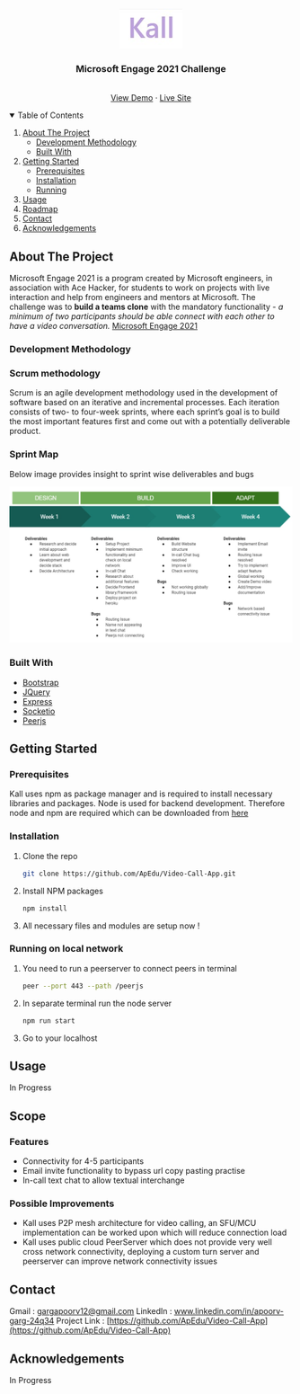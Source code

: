<!--
    README template inspired from https://github.com/othneildrew/Best-README-Template/blob/master/README.md
-->



<!-- PROJECT SHIELDS -->
<!--
*** I'm using markdown "reference style" links for readability.
*** Reference links are enclosed in brackets [ ] instead of parentheses ( ).
*** See the bottom of this document for the declaration of the reference variables
*** for contributors-url, forks-url, etc. This is an optional, concise syntax you may use.
*** https://www.markdownguide.org/basic-syntax/#reference-style-links
-->
<!-- PROJECT LOGO -->
<br />
<p align="center">
    <img src="./public/kall.jpg">
    <h3 align="center">Microsoft Engage 2021 Challenge</h3>

  <p align="center">
    <br />
    <!-- Youtube Video link -->
    <a href="https://github.com/othneildrew/Best-README-Template">View Demo</a>
    ·
    <a href="https://gentle-woodland-21663.herokuapp.com/">Live Site</a>
  </p>
</p>



<!-- TABLE OF CONTENTS -->
<details open="open">
  <summary>Table of Contents</summary>
  <ol>
    <li>
      <a href="#about-the-project">About The Project</a>
      <ul>
        <li><a href="#development-methodology">Development Methodology</a></li>
      </ul>
      <ul>
        <li><a href="#built-with">Built With</a></li>
      </ul>
    </li>
    <li>
      <a href="#getting-started">Getting Started</a>
      <ul>
        <li><a href="#prerequisites">Prerequisites</a></li>
        <li><a href="#installation">Installation</a></li>
        <li><a href="#running-on-local-network">Running</a></li>
      </ul>
    </li>
    <li><a href="#usage">Usage</a></li>
    <li><a href="#scope">Roadmap</a></li>
    <li><a href="#contact">Contact</a></li>
    <li><a href="#acknowledgements">Acknowledgements</a></li>
  </ol>
</details>



<!-- ABOUT THE PROJECT -->
## **About The Project** 

Microsoft Engage 2021 is a program created by Microsoft engineers, in association with Ace Hacker, for students to work on projects with live interaction and help from engineers and mentors at Microsoft. The challenge was to **build a teams clone** with the mandatory functionality - *a minimum of two participants should be able connect with each other to have a video conversation.* [Microsoft Engage 2021](https://microsoft.acehacker.com/engage2021/?mc_cid=51cf8705a5&mc_eid=e7a7568555#challenge)

### **Development Methodology**
### Scrum methodology
Scrum is an agile development methodology used in the development of software based on an iterative and incremental processes. Each iteration consists of two- to four-week sprints, where each sprint’s goal is to build the most important features first and come out with a potentially deliverable product. 

### Sprint Map

Below image provides insight to sprint wise deliverables and bugs

![Sprint Map](./public/Sprintmap.jpg)


### **Built With**

* [Bootstrap](https://getbootstrap.com)
* [JQuery](https://jquery.com)
* [Express](https://expressjs.com/)
* [Socketio](https://socket.io/)
* [Peerjs](https://peerjs.com/)

<!-- GETTING STARTED -->
## **Getting Started**

### Prerequisites

Kall uses npm as package manager and is required to install necessary libraries and packages. Node is used for backend development. Therefore node and npm are required which can be downloaded from [here](https://nodejs.org/en/download/)

### Installation

1. Clone the repo
   ```sh
   git clone https://github.com/ApEdu/Video-Call-App.git
   ```
2. Install NPM packages
   ```sh
   npm install
   ```
3. All necessary files and modules are setup now !

### Running on local network

1. You need to run a peerserver to connect peers in terminal
    ```sh
    peer --port 443 --path /peerjs
    ```
2. In separate terminal run the node server
    ```sh
    npm run start
    ``` 
3. Go to your localhost


<!-- USAGE EXAMPLES -->
## **Usage**

In Progress


<!-- ROADMAP -->
## Scope

### Features
- Connectivity for 4-5 participants
- Email invite functionality to bypass url copy pasting practise
- In-call text chat to allow textual interchange

### Possible Improvements
- Kall uses P2P mesh architecture for video calling, an SFU/MCU implementation can be worked upon which will reduce connection load
- Kall uses public cloud PeerServer which does not provide very well cross network connectivity, deploying a custom turn server and peerserver can improve network connectivity issues

<!-- CONTACT -->
## Contact

Gmail : gargapoorv12@gmail.com
LinkedIn : www.linkedin.com/in/apoorv-garg-24q34
Project Link : [https://github.com/ApEdu/Video-Call-App](https://github.com/ApEdu/Video-Call-App)



<!-- ACKNOWLEDGEMENTS -->
## Acknowledgements
 In Progress